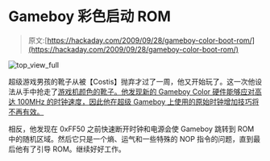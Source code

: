 # Gameboy 彩色启动 ROM

> 原文:[https://hackaday.com/2009/09/28/gameboy-color-boot-rom/](https://hackaday.com/2009/09/28/gameboy-color-boot-rom/)

![top_view_full](../Images/4382070f519d009142fc7acf52dc62f6.png "top_view_full")

超级游戏男孩的靴子从被【Costis】抛弃才过了一周，他又开始玩了。这一次他设法从手中抢走了[游戏机颜色的靴子。他发现新的 Gameboy Color 硬件能够应对高达 100MHz 的时钟速度，因此他在超级 Gameboy 上使用的原始时钟增加技巧将不再有效。](http://www.fpgb.org/?page_id=17)

相反，他发现在 0xFF50 之前快速断开时钟和电源会使 Gameboy 跳转到 ROM 中的随机区域。然后它只是一个熵、运气和一些特殊的 NOP 指令的问题，直到最后他有了引导 ROM。继续好好工作。